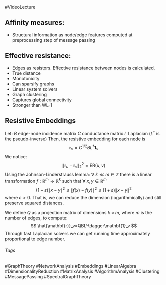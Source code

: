#VideoLecture
## Affinity measures:
- Structural information as node/edge features computed at preprocessing step of message passing

## Effective resistance:
- Edges as resistors. Effective resistance between nodes is calculated.
- True distance
- Monotonicity
- Can sparsify graphs
- Linear system solvers
- Graph clustering
- Captures global connectivity
- Stronger than WL-1
## Resistive Embeddings
Let:
$B$ edge-node incidence matrix
$C$ conductance matrix
$L$ Laplacian ($L^\dagger$ is the pseudo-inverse)
Then, the resistive embedding for each node is
$$
\mathbf{r}_v=C^{1/2}BL^\dagger\mathbf{1}_v
$$
We notice:
$$
\|\mathbf{r}_u-\mathbf{r}_v\|_2^2 = \text{ER}(u,v)
$$
Using the Johnson-Linderstrauss lemma:
	$\forall$ $k\ll m \in \mathbb{Z}$ there is a linear transformation $f:\mathbb{R}^m\rightarrow\mathbb{R}^k$ such that $\forall$ $x, y\in\mathbb{R}^m$  
$$
(1−\varepsilon)\|x−y\|^2\leq\|f(x)−f(y)\|^2\leq(1+\varepsilon)\|x−y\|^2
$$
	where $\varepsilon>0$.
That is, we can reduce the dimension (logarithmically) and still preserve squared distances.

We define $Q$ as a projection matrix of dimensions $k\times m$, where $m$ is the number of edges, to compute:
$$
\hat{\mathbf{r}}_v=QBL^\dagger\mathbf{1}_v
$$
Through fast Laplacian solvers we can get running time approximately proportional to edge number.

###### Tags
#GraphTheory #NetworkAnalysis  #Embeddings #LinearAlgebra #DimensionalityReduction #MatrixAnalysis #AlgorithmAnalysis #Clustering #MessagePassing #SpectralGraphTheory 